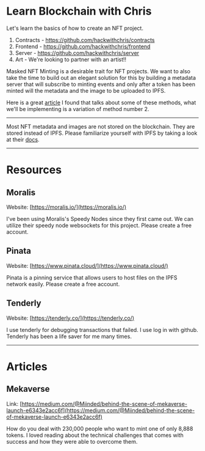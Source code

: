 # Learn Blockchain with Chris

Let's learn the basics of how to create an NFT project. 

1. Contracts - https://github.com/hackwithchris/contracts
2. Frontend - https://github.com/hackwithchris/frontend
3. Server - https://github.com/hackwithchris/server
4. Art - We're looking to partner with an artist!! 

Masked NFT Minting is a desirable trait for NFT projects. We want to also take the time to build out an elegant solution for this by building a metadata server that will subscribe to minting events and only after a token has been minted will the metadata and the image to be uploaded to IPFS. 

Here is a great [article](https://medium.com/coinmonks/methods-for-nft-masked-minting-ddd05dceed32) I found that talks about some of these methods, what we'll be implementing is a variation of method number 2.

---

Most NFT metadata and images are not stored on the blockchain. They are stored instead of IPFS. Please familiarize yourself with IPFS by taking a look at their [docs](https://medium.com/coinmonks/methods-for-nft-masked-minting-ddd05dceed32).

---

# Resources

## Moralis

Website: [https://moralis.io/](https://moralis.io/)

I've been using Moralis's Speedy Nodes since they first came out. We can utilize their speedy node websockets for this project. Please create a free account.

## Pinata

Website: [https://www.pinata.cloud/](https://www.pinata.cloud/)

Pinata is a pinning service that allows users to host files on the IPFS network easily. Please create a free account.

## Tenderly 

Website: [https://tenderly.co/](https://tenderly.co/)

I use tenderly for debugging transactions that failed. I use log in with github. Tenderly has been a life saver for me many times.

---

# Articles

## Mekaverse

Link: [https://medium.com/@Miinded/behind-the-scene-of-mekaverse-launch-e6343e2acc6f](https://medium.com/@Miinded/behind-the-scene-of-mekaverse-launch-e6343e2acc6f)

How do you deal with 230,000 people who want to mint one of only 8,888 tokens. I loved reading about the technical challenges that comes with success and how they were able to overcome them.
